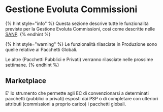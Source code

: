 # Gestione Evoluta Commissioni

{% hint style="info" %}
Questa sezione descrive tutte le funzionalità previste per la Gestione Evoluta Commissioni, così come descritte nelle [SANP](https://docs.pagopa.it/sanp/appendici/gestione-evoluta-commissioni).
{% endhint %}

{% hint style="warning" %}
Le funzionalità rilasciate in Produzione sono quelle relative ai Pacchetti Globali.&#x20;

Le altre (Pacchetti Pubblici e Privati) verranno rilasciate nelle prossime settimane.
{% endhint %}



## Marketplace

E' lo strumento che permette agli EC di convenzionarsi a determinati pacchetti (pubblici o privati) esposti dai PSP o di completare con ulteriori attributi (commissioni a proprio carico) i pacchetti globali.

